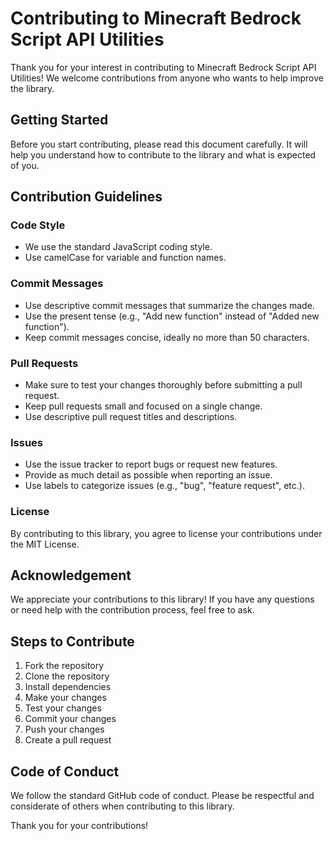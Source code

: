 # Contributing to Minecraft Bedrock Script API Utilities

Thank you for your interest in contributing to Minecraft Bedrock Script API Utilities! We welcome contributions from anyone who wants to help improve the library.

## Getting Started
Before you start contributing, please read this document carefully. It will help you understand how to contribute to the library and what is expected of you.

## Contribution Guidelines

### Code Style
- We use the standard JavaScript coding style.
- Use camelCase for variable and function names.

### Commit Messages
- Use descriptive commit messages that summarize the changes made.
- Use the present tense (e.g., "Add new function" instead of "Added new function").
- Keep commit messages concise, ideally no more than 50 characters.

### Pull Requests
- Make sure to test your changes thoroughly before submitting a pull request.
- Keep pull requests small and focused on a single change.
- Use descriptive pull request titles and descriptions.

### Issues
- Use the issue tracker to report bugs or request new features.
- Provide as much detail as possible when reporting an issue.
- Use labels to categorize issues (e.g., "bug", "feature request", etc.).

### License
By contributing to this library, you agree to license your contributions under the MIT License.

## Acknowledgement
We appreciate your contributions to this library! If you have any questions or need help with the contribution process, feel free to ask.

## Steps to Contribute
1. Fork the repository
2. Clone the repository
3. Install dependencies
4. Make your changes
5. Test your changes
6. Commit your changes
7. Push your changes
8. Create a pull request

## Code of Conduct
We follow the standard GitHub code of conduct. Please be respectful and considerate of others when contributing to this library.

Thank you for your contributions!
